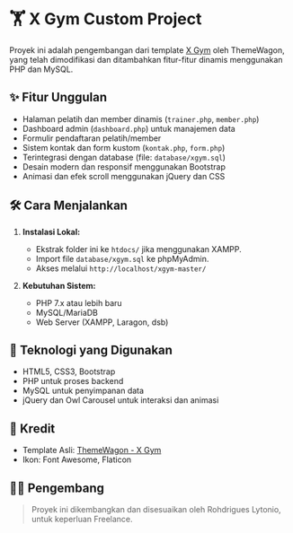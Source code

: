 # 🏋️ X Gym Custom Project

Proyek ini adalah pengembangan dari template [X Gym](https://themewagon.github.io/xgym/) oleh ThemeWagon, yang telah dimodifikasi dan ditambahkan fitur-fitur dinamis menggunakan PHP dan MySQL.

## ✨ Fitur Unggulan

- Halaman pelatih dan member dinamis (`trainer.php`, `member.php`)
- Dashboard admin (`dashboard.php`) untuk manajemen data
- Formulir pendaftaran pelatih/member
- Sistem kontak dan form kustom (`kontak.php`, `form.php`)
- Terintegrasi dengan database (file: `database/xgym.sql`)
- Desain modern dan responsif menggunakan Bootstrap
- Animasi dan efek scroll menggunakan jQuery dan CSS

## 🛠️ Cara Menjalankan

1. **Instalasi Lokal:**

   - Ekstrak folder ini ke `htdocs/` jika menggunakan XAMPP.
   - Import file `database/xgym.sql` ke phpMyAdmin.
   - Akses melalui `http://localhost/xgym-master/`

2. **Kebutuhan Sistem:**
   - PHP 7.x atau lebih baru
   - MySQL/MariaDB
   - Web Server (XAMPP, Laragon, dsb)

## 📌 Teknologi yang Digunakan

- HTML5, CSS3, Bootstrap
- PHP untuk proses backend
- MySQL untuk penyimpanan data
- jQuery dan Owl Carousel untuk interaksi dan animasi

## 📝 Kredit

- Template Asli: [ThemeWagon - X Gym](https://themewagon.github.io/xgym/)
- Ikon: Font Awesome, Flaticon

## 👨‍💻 Pengembang

> Proyek ini dikembangkan dan disesuaikan oleh Rohdrigues Lytonio, untuk keperluan Freelance.
